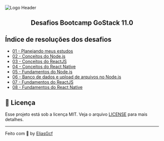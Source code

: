 <img alt="Logo Header" src="https://storage.googleapis.com/golden-wind/bootcamp-gostack/header-desafios.png">

<h2 align="center">
  Desafios Bootcamp GoStack 11.0
</h2>

## Índice de resoluções dos desafios

- [01 - Planejando meus estudos](desafio-01-planejando-meus-estudos)
- [02 - Conceitos do Node.js](desafio-02-conceitos-nodejs)
- [03 - Conceitos do ReactJS](desafio-03-conceitos-reactjs)
- [04 - Conceitos do React Native](desafio-04-conceitos-react-native)
- [05 - Fundamentos do Node.js](desafio-05-fundamentos-nodejs)
- [06 - Banco de dados e upload de arquivos no Node.js](desafio-06-database-upload)
- [07 - Fundamentos do ReactJS](desafio-07-fundamentos-reactjs)
- [08 - Fundamentos do React Native](desafio-08-fundamentos-react-native)

## 📝 Licença

Esse projeto está sob a licença MIT. Veja o arquivo [LICENSE](LICENSE) para mais detalhes.

---

Feito com 💜 by [EliasGcf](https://www.linkedin.com/in/eliasgcf/)
